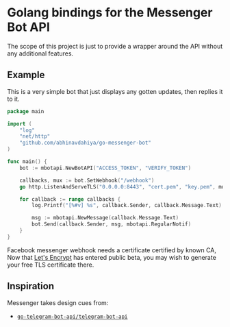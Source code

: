 # Golang bindings for the Messenger Bot API

The scope of this project is just to provide a wrapper around the API
without any additional features. 

## Example

This is a very simple bot that just displays any gotten updates,
then replies it to it.

```go
package main

import (
	"log"
    "net/http"
	"github.com/abhinavdahiya/go-messenger-bot"
)

func main() {
	bot := mbotapi.NewBotAPI("ACCESS_TOKEN", "VERIFY_TOKEN")

	callbacks, mux := bot.SetWebhook("/webhook")
	go http.ListenAndServeTLS("0.0.0.0:8443", "cert.pem", "key.pem", mux)

    for callback := range callbacks {
        log.Printf("[%#v] %s", callback.Sender, callback.Message.Text)

        msg := mbotapi.NewMessage(callback.Message.Text)
        bot.Send(callback.Sender, msg, mbotapi.RegularNotif)
    }
}
```

Facebook messenger webhook needs a certificate certified by known CA,
Now that [Let's Encrypt](https://letsencrypt.org) has entered public beta,
you may wish to generate your free TLS certificate there.

## Inspiration

Messenger takes design cues from:

- [`go-telegram-bot-api/telegram-bot-api`](https://github.com/go-telegram-bot-api/telegram-bot-api)
